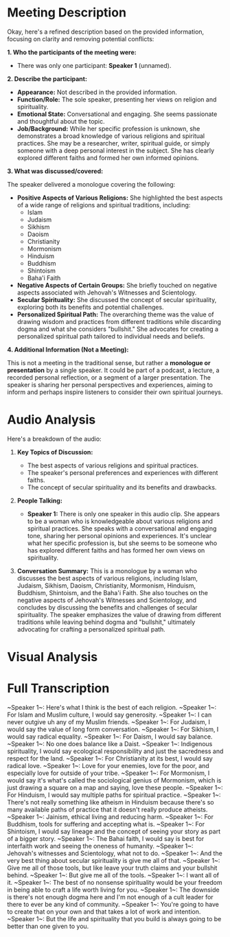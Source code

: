 # Meeting Description

Okay, here's a refined description based on the provided information, focusing on clarity and removing potential conflicts:

**1. Who the participants of the meeting were:**

*   There was only one participant: **Speaker 1** (unnamed).

**2. Describe the participant:**

*   **Appearance:** Not described in the provided information.
*   **Function/Role:** The sole speaker, presenting her views on religion and spirituality.
*   **Emotional State:** Conversational and engaging. She seems passionate and thoughtful about the topic.
*   **Job/Background:** While her specific profession is unknown, she demonstrates a broad knowledge of various religions and spiritual practices. She may be a researcher, writer, spiritual guide, or simply someone with a deep personal interest in the subject. She has clearly explored different faiths and formed her own informed opinions.

**3. What was discussed/covered:**

The speaker delivered a monologue covering the following:

*   **Positive Aspects of Various Religions:** She highlighted the best aspects of a wide range of religions and spiritual traditions, including:
    *   Islam
    *   Judaism
    *   Sikhism
    *   Daoism
    *   Christianity
    *   Mormonism
    *   Hinduism
    *   Buddhism
    *   Shintoism
    *   Baha'i Faith
*   **Negative Aspects of Certain Groups:** She briefly touched on negative aspects associated with Jehovah's Witnesses and Scientology.
*   **Secular Spirituality:** She discussed the concept of secular spirituality, exploring both its benefits and potential challenges.
*   **Personalized Spiritual Path:** The overarching theme was the value of drawing wisdom and practices from different traditions while discarding dogma and what she considers "bullshit." She advocates for creating a personalized spiritual path tailored to individual needs and beliefs.

**4. Additional Information (Not a Meeting):**

This is not a meeting in the traditional sense, but rather a **monologue or presentation** by a single speaker. It could be part of a podcast, a lecture, a recorded personal reflection, or a segment of a larger presentation. The speaker is sharing her personal perspectives and experiences, aiming to inform and perhaps inspire listeners to consider their own spiritual journeys.



# Audio Analysis

Here's a breakdown of the audio:

1.  **Key Topics of Discussion:**
    *   The best aspects of various religions and spiritual practices.
    *   The speaker's personal preferences and experiences with different faiths.
    *   The concept of secular spirituality and its benefits and drawbacks.

2.  **People Talking:**
    *   **Speaker 1:** There is only one speaker in this audio clip. She appears to be a woman who is knowledgeable about various religions and spiritual practices. She speaks with a conversational and engaging tone, sharing her personal opinions and experiences. It's unclear what her specific profession is, but she seems to be someone who has explored different faiths and has formed her own views on spirituality.

3.  **Conversation Summary:**
    This is a monologue by a woman who discusses the best aspects of various religions, including Islam, Judaism, Sikhism, Daoism, Christianity, Mormonism, Hinduism, Buddhism, Shintoism, and the Baha'i Faith. She also touches on the negative aspects of Jehovah's Witnesses and Scientology, and concludes by discussing the benefits and challenges of secular spirituality. The speaker emphasizes the value of drawing from different traditions while leaving behind dogma and "bullshit," ultimately advocating for crafting a personalized spiritual path.



# Visual Analysis




# Full Transcription

~Speaker 1~: Here's what I think is the best of each religion.
~Speaker 1~: For Islam and Muslim culture, I would say generosity.
~Speaker 1~: I can never outgive uh any of my Muslim friends.
~Speaker 1~: For Judaism, I would say the value of long form conversation.
~Speaker 1~: For Sikhism, I would say radical equality.
~Speaker 1~: For Daism, I would say balance.
~Speaker 1~: No one does balance like a Daist.
~Speaker 1~: Indigenous spirituality, I would say ecological responsibility and just the sacredness and respect for the land.
~Speaker 1~: For Christianity at its best, I would say radical love.
~Speaker 1~: Love for your enemies, love for the poor, and especially love for outside of your tribe.
~Speaker 1~: For Mormonism, I would say it's what's called the sociological genius of Mormonism, which is just drawing a square on a map and saying, love these people.
~Speaker 1~: For Hinduism, I would say multiple paths for spiritual practice.
~Speaker 1~: There's not really something like atheism in Hinduism because there's so many available paths of practice that it doesn't really produce atheists.
~Speaker 1~: Jainism, ethical living and reducing harm.
~Speaker 1~: For Buddhism, tools for suffering and accepting what is.
~Speaker 1~: For Shintoism, I would say lineage and the concept of seeing your story as part of a bigger story.
~Speaker 1~: The Bahai faith, I would say is best for interfaith work and seeing the oneness of humanity.
~Speaker 1~: Jehovah's witnesses and Scientology, what not to do.
~Speaker 1~: And the very best thing about secular spirituality is give me all of that.
~Speaker 1~: Give me all of those tools, but like leave your truth claims and your bullshit behind.
~Speaker 1~: But give me all of the tools.
~Speaker 1~: I want all of it.
~Speaker 1~: The best of no nonsense spirituality would be your freedom in being able to craft a life worth living for you.
~Speaker 1~: The downside is there's not enough dogma here and I'm not enough of a cult leader for there to ever be any kind of community.
~Speaker 1~: You're going to have to create that on your own and that takes a lot of work and intention.
~Speaker 1~: But the life and spirituality that you build is always going to be better than one given to you.